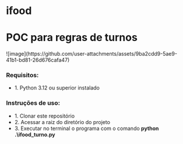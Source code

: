 # ifood
<h1>POC para regras de turnos</h1>
![image](https://github.com/user-attachments/assets/9ba2cdd9-5ae9-41b1-bd81-26d676cafa47)
<h3>Requisitos:</h3>
<ul>
  <li>1. Python 3.12 ou superior instalado</li>
</ul>
<h3>Instruções de uso:</h3>
<ul>
  <li>1. Clonar este repositório</li>
  <li>2. Acessar a raiz do diretório do projeto</li>
  <li>3. Executar no terminal o programa com o comando <b>python .\ifood_turno.py</b></li>
</ul>
